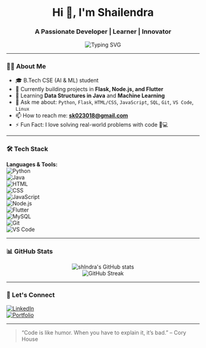 <h1 align="center">Hi 👋, I'm Shailendra</h1>
<h3 align="center">A Passionate Developer | Learner | Innovator</h3>

<p align="center">
  <img src="https://readme-typing-svg.herokuapp.com?font=Fira+Code&pause=1000&center=true&vCenter=true&width=435&lines=Full-Stack+Web+Developer;Machine+Learning+Enthusiast;Open+Source+Contributor;Always+Learning+Something+New!" alt="Typing SVG" />
</p>

---

### 🧑‍💻 About Me
- 🎓 B.Tech CSE (AI & ML) student  
- 🔭 Currently building projects in **Flask, Node.js, and Flutter**  
- 🌱 Learning **Data Structures in Java** and **Machine Learning**  
- 💬 Ask me about: `Python`, `Flask`, `HTML/CSS`, `JavaScript`, `SQL`, `Git`, `VS Code`, `Linux`  
- 📫 How to reach me: **sk023018@gmail.com**  
- ⚡ Fun Fact: I love solving real-world problems with code 🧠💻

---

### 🛠️ Tech Stack

**Languages & Tools:**  
![Python](https://img.shields.io/badge/Python-3776AB?style=for-the-badge&logo=python&logoColor=white)  
![Java](https://img.shields.io/badge/Java-ED8B00?style=for-the-badge&logo=java&logoColor=white)  
![HTML](https://img.shields.io/badge/HTML-E34F26?style=for-the-badge&logo=html5&logoColor=white)  
![CSS](https://img.shields.io/badge/CSS-1572B6?style=for-the-badge&logo=css3&logoColor=white)  
![JavaScript](https://img.shields.io/badge/JavaScript-F7DF1E?style=for-the-badge&logo=javascript&logoColor=black)  
![Node.js](https://img.shields.io/badge/Node.js-339933?style=for-the-badge&logo=nodedotjs&logoColor=white)  
![Flutter](https://img.shields.io/badge/Flutter-02569B?style=for-the-badge&logo=flutter&logoColor=white)  
![MySQL](https://img.shields.io/badge/MySQL-00758F?style=for-the-badge&logo=mysql&logoColor=white)  
![Git](https://img.shields.io/badge/Git-F05032?style=for-the-badge&logo=git&logoColor=white)  
![VS Code](https://img.shields.io/badge/VS%20Code-007ACC?style=for-the-badge&logo=visual-studio-code&logoColor=white)  

---

### 📊 GitHub Stats

<p align="center">
  <img src="https://github-readme-stats.vercel.app/api?username=shlndra&show_icons=true&theme=radical" alt="shlndra's GitHub stats" />
  <br/>
  <img src="https://github-readme-streak-stats.herokuapp.com/?user=shlndra&theme=radical" alt="GitHub Streak" />
</p>

---

### 🚀 Let's Connect

[![LinkedIn](https://img.shields.io/badge/LinkedIn-blue?style=for-the-badge&logo=linkedin&logoColor=white)](https://www.linkedin.com/in/shlndra)  
[![Portfolio](https://img.shields.io/badge/Portfolio-grey?style=for-the-badge&logo=firefox&logoColor=white)](https://shlndra.github.io/portfolio) <!-- Optional -->

---

> “Code is like humor. When you have to explain it, it’s bad.” – Cory House
